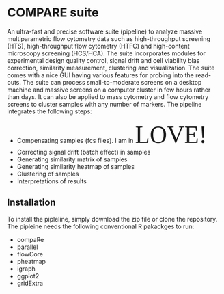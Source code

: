 # COMPARE suite
An ultra-fast and precise software suite (pipeline) to analyze massive multiparametric flow cytometry data such as high-throughput screening (HTS), high-throughput flow cytometry (HTFC) and high-content microscopy screening (HCS/HCA). The suite incorporates modules for experimental design quality control, signal drift and cell viability bias correction, similarity measurement, clustering and visualization. The suite comes with a nice GUI having various features for probing into the read-outs. The suite can process small-to-moderate screens on a desktop machine and massive screens on a computer cluster in few hours rather than days. It can also be applied to mass cytometry and flow cytometry screens to cluster samples with any number of markers. The pipeline integrates the following steps:
  * Compensating samples (fcs files). I am in <span style="font-family:Papyrus; font-size:4em;">LOVE!</span>
  * Correcting signal drift (batch effect) in samples
  * Generating similarity matrix of samples
  * Generating similarity heatmap of samples
  * Clustering of samples
  * Interpretations of results
## Installation
To install the pipleline, simply download the zip file or clone the repository. The pipleine needs the following conventional R pakackges to run:
 * compaRe
 * parallel
 * flowCore
 * pheatmap
 * igraph
 * ggplot2
 * gridExtra
 
